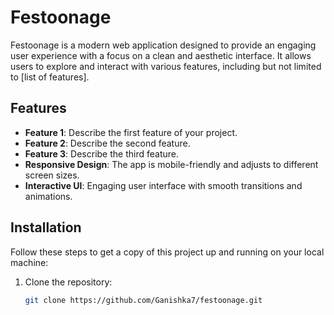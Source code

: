 # Festoonage

Festoonage is a modern web application designed to provide an engaging user experience with a focus on a clean and aesthetic interface. It allows users to explore and interact with various features, including but not limited to [list of features].

## Features

- **Feature 1**: Describe the first feature of your project.
- **Feature 2**: Describe the second feature.
- **Feature 3**: Describe the third feature.
- **Responsive Design**: The app is mobile-friendly and adjusts to different screen sizes.
- **Interactive UI**: Engaging user interface with smooth transitions and animations.

## Installation

Follow these steps to get a copy of this project up and running on your local machine:

1. Clone the repository:
   ```bash
   git clone https://github.com/Ganishka7/festoonage.git
